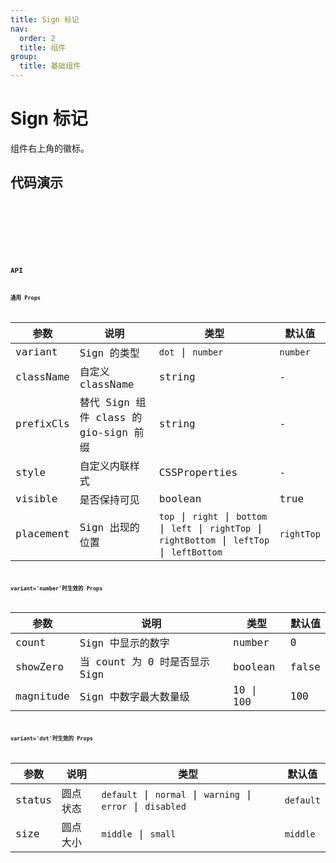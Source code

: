 ```yaml
---
title: Sign 标记
nav:
  order: 2
  title: 组件
group:
  title: 基础组件
---
```


# Sign 标记

组件右上角的徽标。

## 代码演示

<code src='./demos/sign.tsx' title='基本' desc='最基本常用的 Sign 组件，当 `count` 为 0 时默认不显示 Sign，可用 `showZero` 进行开关。' />

<code src='./demos/showZero.tsx' title='count 为 0' desc='通过 `showZero` prop 控制 `count` 为 0 时是否显示 Sign 标记。' />

<code src='./demos/dot.tsx' title='圆点' desc='不使用数字，可选用不同的颜色标记状态，绿色表示正常、黄色表示警告、红色表示错误、灰色表示不可用。' />

<code src='./demos/dotSize.tsx' title='不同尺寸的红点' desc='红点分为默认的 `middle` 尺寸和 `small` 尺寸。`small` 尺寸用于更新提示。' />

## API

### 通用 Props

| 参数      | 说明                                  | 类型                                                                                               | 默认值     |
| --------- | ------------------------------------- | -------------------------------------------------------------------------------------------------- | ---------- |
| variant   | Sign 的类型                           | `dot` \| `number`                                                                                  | `number`   |
| className | 自定义 className                      | string                                                                                             | -          |
| prefixCls | 替代 Sign 组件 class 的 gio-sign 前缀 | string                                                                                             | -          |
| style     | 自定义内联样式                        | CSSProperties                                                                                      | -          |
| visible   | 是否保持可见                          | boolean                                                                                            | true       |
| placement | Sign 出现的位置                       | `top` \| `right` \| `bottom` \| `left` \| `rightTop` \| `rightBottom` \| `leftTop` \| `leftBottom` | `rightTop` |

### variant='number'时生效的 Props

| 参数      | 说明                          | 类型      | 默认值 |
| --------- | ----------------------------- | --------- | ------ |
| count     | Sign 中显示的数字             | number    | 0      |
| showZero  | 当 count 为 0 时是否显示 Sign | boolean   | false  |
| magnitude | Sign 中数字最大数量级         | 10 \| 100 | 100    |

### variant='dot'时生效的 Props

| 参数   | 说明     | 类型                                                        | 默认值    |
| ------ | -------- | ----------------------------------------------------------- | --------- |
| status | 圆点状态 | `default` \| `normal` \| `warning` \| `error` \| `disabled` | `default` |
| size   | 圆点大小 | `middle` \| `small`                                         | `middle`  |
